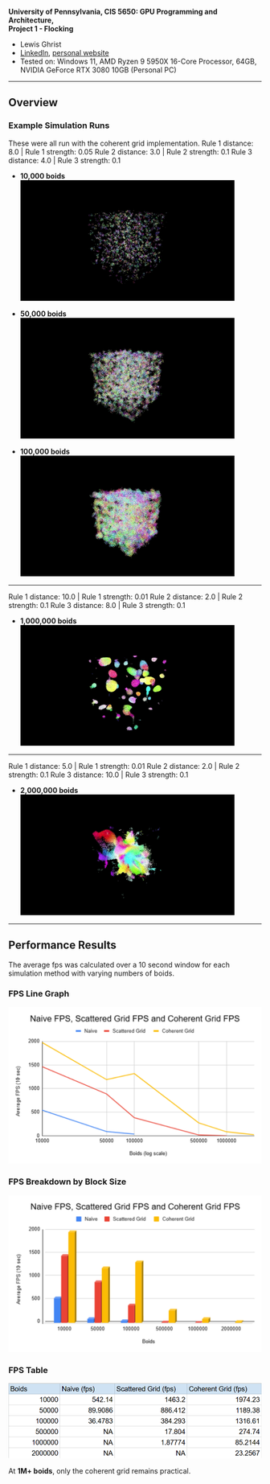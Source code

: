 **University of Pennsylvania, CIS 5650: GPU Programming and Architecture,  
Project 1 - Flocking**

* Lewis Ghrist  
* [LinkedIn](https://www.linkedin.com/in/lewis-ghrist-4b1b3728b/), [personal website](https://siwel-cg.github.io/siwel.cg_websiteV1/index.html#home)  
* Tested on: Windows 11, AMD Ryzen 9 5950X 16-Core Processor, 64GB, NVIDIA GeForce RTX 3080 10GB (Personal PC)

---

## Overview

### Example Simulation Runs 
These were all run with the coherent grid implementation. 
Rule 1 distance: 8.0 | Rule 1 strength: 0.05
Rule 2 distance: 3.0 | Rule 2 strength: 0.1
Rule 3 distance: 4.0 | Rule 3 strength: 0.1

- **10,000 boids**  
  ![10k boids](images/BOIDS_834_10000.gif)

- **50,000 boids**  
  ![50k boids](images/BOIDS_834_50000.gif)

- **100,000 boids**  
  ![100k boids](images/BOIDS_834_100000.gif)

---
Rule 1 distance: 10.0 | Rule 1 strength: 0.01
Rule 2 distance: 2.0 | Rule 2 strength: 0.1
Rule 3 distance: 8.0 | Rule 3 strength: 0.1

- **1,000,000 boids**  
  ![1M 1028 boids](images/BOIDS_1028_100000.gif)

---
Rule 1 distance: 5.0 | Rule 1 strength: 0.01
Rule 2 distance: 2.0 | Rule 2 strength: 0.1
Rule 3 distance: 10.0 | Rule 3 strength: 0.1

- **2,000,000 boids**  
  ![1M 5210 boids](images/BOIDS_5210_100000.gif)

---

## Performance Results
The average fps was calculated over a 10 second window for each simulation method with varying numbers of boids.
### FPS Line Graph
![FPS Line Graph](images/FPS_LineGraph_V1.png)

### FPS Breakdown by Block Size
![Block Size Graph](images/FPS_BlockGraph_V1.png)

### FPS Table
![FPS Table](images/FPS_Table_V1.png)

At **1M+ boids**, only the coherent grid remains practical.
